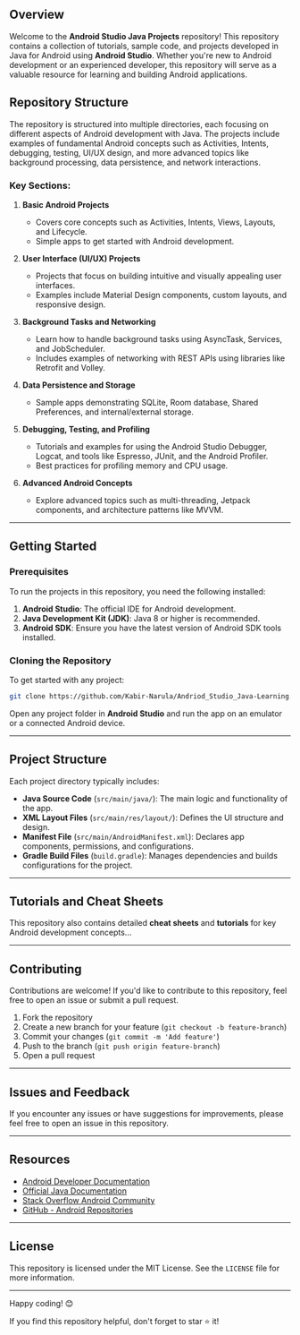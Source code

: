 
## Overview

Welcome to the **Android Studio Java Projects** repository! This repository contains a collection of tutorials, sample code, and projects developed in Java for Android using **Android Studio**. Whether you're new to Android development or an experienced developer, this repository will serve as a valuable resource for learning and building Android applications.

## Repository Structure

The repository is structured into multiple directories, each focusing on different aspects of Android development with Java. The projects include examples of fundamental Android concepts such as Activities, Intents, debugging, testing, UI/UX design, and more advanced topics like background processing, data persistence, and network interactions.

### Key Sections:

1. **Basic Android Projects**
   - Covers core concepts such as Activities, Intents, Views, Layouts, and Lifecycle.
   - Simple apps to get started with Android development.
   
2. **User Interface (UI/UX) Projects**
   - Projects that focus on building intuitive and visually appealing user interfaces.
   - Examples include Material Design components, custom layouts, and responsive design.
   
3. **Background Tasks and Networking**
   - Learn how to handle background tasks using AsyncTask, Services, and JobScheduler.
   - Includes examples of networking with REST APIs using libraries like Retrofit and Volley.
   
4. **Data Persistence and Storage**
   - Sample apps demonstrating SQLite, Room database, Shared Preferences, and internal/external storage.
   
5. **Debugging, Testing, and Profiling**
   - Tutorials and examples for using the Android Studio Debugger, Logcat, and tools like Espresso, JUnit, and the Android Profiler.
   - Best practices for profiling memory and CPU usage.

6. **Advanced Android Concepts**
   - Explore advanced topics such as multi-threading, Jetpack components, and architecture patterns like MVVM.

---

## Getting Started

### Prerequisites

To run the projects in this repository, you need the following installed:

1. **Android Studio**: The official IDE for Android development.
2. **Java Development Kit (JDK)**: Java 8 or higher is recommended.
3. **Android SDK**: Ensure you have the latest version of Android SDK tools installed.

### Cloning the Repository

To get started with any project:

```bash
git clone https://github.com/Kabir-Narula/Andriod_Studio_Java-Learning.io

```

Open any project folder in **Android Studio** and run the app on an emulator or a connected Android device.

---

## Project Structure

Each project directory typically includes:

- **Java Source Code** (`src/main/java/`): The main logic and functionality of the app.
- **XML Layout Files** (`src/main/res/layout/`): Defines the UI structure and design.
- **Manifest File** (`src/main/AndroidManifest.xml`): Declares app components, permissions, and configurations.
- **Gradle Build Files** (`build.gradle`): Manages dependencies and builds configurations for the project.

---

## Tutorials and Cheat Sheets

This repository also contains detailed **cheat sheets** and **tutorials** for key Android development concepts...

---

## Contributing

Contributions are welcome! If you'd like to contribute to this repository, feel free to open an issue or submit a pull request.

1. Fork the repository
2. Create a new branch for your feature (`git checkout -b feature-branch`)
3. Commit your changes (`git commit -m 'Add feature'`)
4. Push to the branch (`git push origin feature-branch`)
5. Open a pull request

---

## Issues and Feedback

If you encounter any issues or have suggestions for improvements, please feel free to open an issue in this repository.

---

## Resources

- [Android Developer Documentation](https://developer.android.com/docs)
- [Official Java Documentation](https://docs.oracle.com/javase/8/docs/)
- [Stack Overflow Android Community](https://stackoverflow.com/questions/tagged/android)
- [GitHub - Android Repositories](https://github.com/topics/android)

---

## License

This repository is licensed under the MIT License. See the `LICENSE` file for more information.

---

Happy coding! 😊

If you find this repository helpful, don't forget to star ⭐ it!
